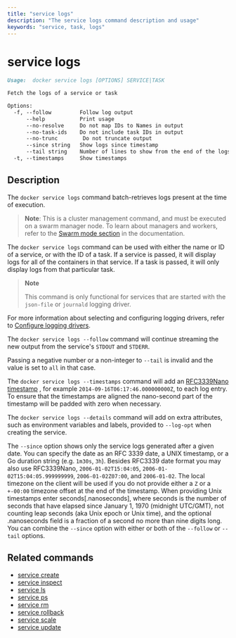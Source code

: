 ```yaml
---
title: "service logs"
description: "The service logs command description and usage"
keywords: "service, task, logs"
---
```


# service logs

```Markdown
Usage:  docker service logs [OPTIONS] SERVICE|TASK

Fetch the logs of a service or task

Options:
  -f, --follow         Follow log output
      --help           Print usage
      --no-resolve     Do not map IDs to Names in output
      --no-task-ids    Do not include task IDs in output
      --no-trunc        Do not truncate output
      --since string   Show logs since timestamp
      --tail string    Number of lines to show from the end of the logs (default "all")
  -t, --timestamps     Show timestamps
```

## Description

The `docker service logs` command batch-retrieves logs present at the time of execution.

> **Note**: This is a cluster management command, and must be executed on a swarm
> manager node. To learn about managers and workers, refer to the [Swarm mode
> section](https://docs.docker.com/engine/swarm/) in the documentation.

The `docker service logs` command can be used with either the name or ID of a
service, or with the ID of a task. If a service is passed, it will display logs
for all of the containers in that service. If a task is passed, it will only
display logs from that particular task.

> **Note**
>
> This command is only functional for services that are started with
> the `json-file` or `journald` logging driver.

For more information about selecting and configuring logging drivers, refer to
[Configure logging drivers](https://docs.docker.com/config/containers/logging/configure/).

The `docker service logs --follow` command will continue streaming the new output from
the service's `STDOUT` and `STDERR`.

Passing a negative number or a non-integer to `--tail` is invalid and the
value is set to `all` in that case.

The `docker service logs --timestamps` command will add an [RFC3339Nano timestamp](https://golang.org/pkg/time/#pkg-constants)
, for example `2014-09-16T06:17:46.000000000Z`, to each
log entry. To ensure that the timestamps are aligned the
nano-second part of the timestamp will be padded with zero when necessary.

The `docker service logs --details` command will add on extra attributes, such as
environment variables and labels, provided to `--log-opt` when creating the
service.

The `--since` option shows only the service logs generated after
a given date. You can specify the date as an RFC 3339 date, a UNIX
timestamp, or a Go duration string (e.g. `1m30s`, `3h`). Besides RFC3339 date
format you may also use RFC3339Nano, `2006-01-02T15:04:05`,
`2006-01-02T15:04:05.999999999`, `2006-01-02Z07:00`, and `2006-01-02`. The local
timezone on the client will be used if you do not provide either a `Z` or a
`+-00:00` timezone offset at the end of the timestamp. When providing Unix
timestamps enter seconds[.nanoseconds], where seconds is the number of seconds
that have elapsed since January 1, 1970 (midnight UTC/GMT), not counting leap
seconds (aka Unix epoch or Unix time), and the optional .nanoseconds field is a
fraction of a second no more than nine digits long. You can combine the
`--since` option with either or both of the `--follow` or `--tail` options.

## Related commands

* [service create](service_create.md)
* [service inspect](service_inspect.md)
* [service ls](service_ls.md)
* [service ps](service_ps.md)
* [service rm](service_rm.md)
* [service rollback](service_rollback.md)
* [service scale](service_scale.md)
* [service update](service_update.md)
